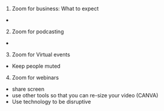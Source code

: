 1. Zoom for business: What to expect
  - 

2. Zoom for podcasting
  - 

3. Zoom for Virtual events
  - Keep people muted 

4. Zoom for webinars
  - share screen
  - use other tools so that you can re-size your video (CANVA)
  - Use technology to be disruptive
